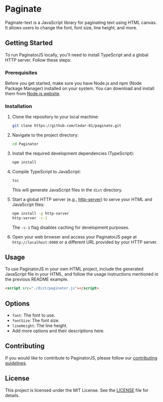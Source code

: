 # Paginate

Paginate-text is a JavaScript library for paginating text using HTML canvas. It allows users to change the font, font size, line height, and more.

## Getting Started

To run PaginatorJS locally, you'll need to install TypeScript and a global HTTP server. Follow these steps:

### Prerequisites

Before you get started, make sure you have Node.js and npm (Node Package Manager) installed on your system. You can download and install them from [Node.js website](https://nodejs.org/).

### Installation

1. Clone the repository to your local machine:

   ```bash
   git clone https://github.com/Cedar-81/paginate.git
   ```

2. Navigate to the project directory:

   ```bash
   cd Paginator
   ```

3. Install the required development dependencies (TypeScript):

   ```bash
   npm install
   ```

4. Compile TypeScript to JavaScript:

   ```bash
   tsc
   ```

   This will generate JavaScript files in the `dist` directory.

5. Start a global HTTP server (e.g., [http-server](https://www.npmjs.com/package/http-server)) to serve your HTML and JavaScript files:

   ```bash
   npm install -g http-server
   http-server -c-1
   ```

   The `-c-1` flag disables caching for development purposes.

6. Open your web browser and access your PaginatorJS page at `http://localhost:8080` or a different URL provided by your HTTP server.

## Usage

To use PaginatorJS in your own HTML project, include the generated JavaScript file in your HTML, and follow the usage instructions mentioned in the previous README example.

```html
<script src="./dist/paginator.js"></script>
```

## Options

- `font`: The font to use.
- `fontSize`: The font size.
- `lineHeight`: The line height.
- Add more options and their descriptions here.

## Contributing

If you would like to contribute to PaginatorJS, please follow our [contributing guidelines](CONTRIBUTING.md).

## License

This project is licensed under the MIT License. See the [LICENSE](LICENSE) file for details.
